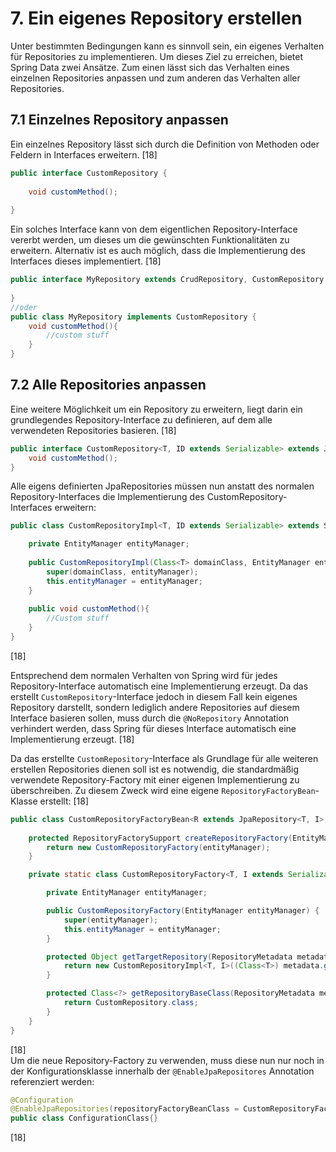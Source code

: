 # 7. Ein eigenes Repository erstellen

Unter bestimmten Bedingungen kann es sinnvoll sein, ein eigenes Verhalten für Repositories zu implementieren.
Um dieses Ziel zu erreichen, bietet Spring Data zwei Ansätze. Zum einen lässt sich das Verhalten eines einzelnen Repositories anpassen und 
zum anderen das Verhalten aller Repositories.

## 7.1 Einzelnes Repository anpassen

Ein einzelnes Repository lässt sich durch die Definition von Methoden oder Feldern in Interfaces erweitern. [18]

```java
public interface CustomRepository {
    
    void customMethod();
    
}
```

Ein solches Interface kann von dem eigentlichen Repository-Interface vererbt werden, um dieses um die gewünschten Funktionalitäten zu erweitern.
Alternativ ist es auch möglich, dass die Implementierung des Interfaces dieses implementiert. [18]

```java
public interface MyRepository extends CrudRepository, CustomRepository {
    
}
//oder
public class MyRepository implements CustomRepository {
    void customMethod(){
        //custom stuff
    }
}

```

## 7.2 Alle Repositories anpassen
Eine weitere Möglichkeit um ein Repository zu erweitern, liegt darin ein grundlegendes Repository-Interface zu definieren, auf dem alle verwendeten Repositories basieren. [18]

```java
public interface CustomRepository<T, ID extends Serializable> extends JpaRepository<T, ID> {
    void customMethod();
}
```
Alle eigens definierten JpaRepositories müssen nun anstatt des normalen Repository-Interfaces die Implementierung des CustomRepository-Interfaces erweitern:

```java
public class CustomRepositoryImpl<T, ID extends Serializable> extends SimpleJpaRepository<T, ID> implements CustomRepository {

    private EntityManager entityManager;
    
    public CustomRepositoryImpl(Class<T> domainClass, EntityManager entityManager) {
        super(domainClass, entityManager);
        this.entityManager = entityManager;
    }
    
    public void customMethod(){
        //Custom stuff
    }
}
```
[18]

Entsprechend dem normalen Verhalten von Spring wird für jedes Repository-Interface automatisch eine Implementierung erzeugt. Da das erstellt `CustomRepository`-Interface jedoch in diesem Fall kein 
eigenes Repository darstellt, sondern lediglich andere Repositories auf diesem Interface basieren sollen, muss durch die `@NoRepository` Annotation verhindert werden, dass Spring für dieses Interface
automatisch eine Implementierung erzeugt.  [18]
  
Da das erstellte `CustomRepository`-Interface als Grundlage für alle weiteren erstellen Repositories dienen soll ist es notwendig, die standardmäßig verwendete Repository-Factory mit einer eigenen
Implementierung zu überschreiben. Zu diesem Zweck wird eine eigene `RepositoryFactoryBean`-Klasse erstellt: [18]

```java
public class CustomRepositoryFactoryBean<R extends JpaRepository<T, I>, T, I extends Serializable> extends JpaRepositoryFactoryBean<R, T, I> {
    
    protected RepositoryFactorySupport createRepositoryFactory(EntityManager entityManager) {
        return new CustomRepositoryFactory(entityManager);
    }

    private static class CustomRepositoryFactory<T, I extends Serializable> extends JpaRepositoryFactory {

        private EntityManager entityManager;

        public CustomRepositoryFactory(EntityManager entityManager) {
            super(entityManager);
            this.entityManager = entityManager;
        }

        protected Object getTargetRepository(RepositoryMetadata metadata) {
            return new CustomRepositoryImpl<T, I>((Class<T>) metadata.getDomainClass(), entityManager);
        }

        protected Class<?> getRepositoryBaseClass(RepositoryMetadata metadata) {
            return CustomRepository.class;
        }
    }
}
```
[18]  
Um die neue Repository-Factory zu verwenden, muss diese nun nur noch in der Konfigurationsklasse innerhalb der `@EnableJpaRepositores` Annotation referenziert werden: 
```java
@Configuration
@EnableJpaRepositories(repositoryFactoryBeanClass = CustomRepositoryFactoryBean.class)
public class ConfigurationClass{}
```
[18]